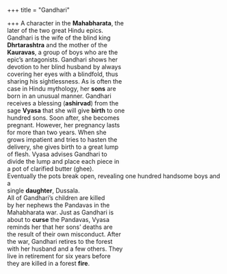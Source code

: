 +++
title = "Gandhari"

+++
A character in the **Mahabharata**, the  
later of the two great Hindu epics.  
Gandhari is the wife of the blind king  
**Dhrtarashtra** and the mother of the  
**Kauravas**, a group of boys who are the  
epic’s antagonists. Gandhari shows her  
devotion to her blind husband by always  
covering her eyes with a blindfold, thus  
sharing his sightlessness. As is often the  
case in Hindu mythology, her **sons** are  
born in an unusual manner. Gandhari  
receives a blessing (**ashirvad**) from the  
sage **Vyasa** that she will give **birth** to one  
hundred sons. Soon after, she becomes  
pregnant. However, her pregnancy lasts  
for more than two years. When she  
grows impatient and tries to hasten the  
delivery, she gives birth to a great lump  
of flesh. Vyasa advises Gandhari to  
divide the lump and place each piece in  
a pot of clarified butter (ghee).  
Eventually the pots break open, revealing one hundred handsome boys and a  
single **daughter**, Dussala.  
All of Gandhari’s children are killed  
by her nephews the Pandavas in the  
Mahabharata war. Just as Gandhari is  
about to **curse** the Pandavas, Vyasa  
reminds her that her sons’ deaths are  
the result of their own misconduct. After  
the war, Gandhari retires to the forest  
with her husband and a few others. They  
live in retirement for six years before  
they are killed in a forest **fire**.